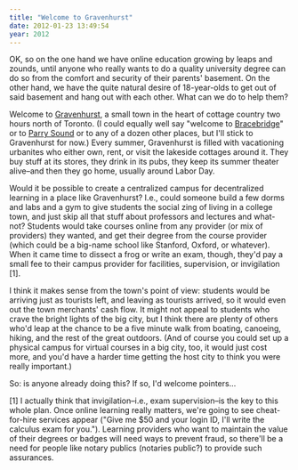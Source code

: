 ```yaml
---
title: "Welcome to Gravenhurst"
date: 2012-01-23 13:49:54
year: 2012
---
```

OK, so on the one hand we have online education growing by leaps and zounds, until anyone who really wants to do a quality university degree can do so from the comfort and security of their parents' basement. On the other hand, we have the quite natural desire of 18-year-olds to get out of said basement and hang out with each other.  What can we do to help them?

Welcome to <a href="http://www.gravenhurst.ca/">Gravenhurst</a>, a small town in the heart of cottage country two hours north of Toronto.  (I could equally well say "welcome to <a href="http://www.bracebridge.ca/">Bracebridge</a>" or to <a href="http://www.townofparrysound.com/">Parry Sound</a> or to any of a dozen other places, but I'll stick to Gravenhurst for now.) Every summer, Gravenhurst is filled with vacationing urbanites who either own, rent, or visit the lakeside cottages around it. They buy stuff at its stores, they drink in its pubs, they keep its summer theater alive–and then they go home, usually around Labor Day.

Would it be possible to create a centralized campus for decentralized learning in a place like Gravenhurst? I.e., could someone build a few dorms and labs and a gym to give students the social zing of living in a college town, and just skip all that stuff about professors and lectures and what-not?<em></em> Students would take courses online from any provider (or mix of providers) they wanted, and get their degree from the course provider (which could be a big-name school like Stanford, Oxford, or whatever). When it came time to dissect a frog or write an exam, though, they'd pay a small fee to their campus provider for facilities, supervision, or invigilation [1].

I think it makes sense from the town's point of view: students would be arriving just as tourists left, and leaving as tourists arrived, so it would even out the town merchants' cash flow. It might not appeal to students who crave the bright lights of the big city, but I think there are plenty of others who'd leap at the chance to be a five minute walk from boating, canoeing, hiking, and the rest of the great outdoors. (And of course you could set up a physical campus for virtual courses in a big city, too, it would just cost more, and you'd have a harder time getting the host city to think you were really important.)

So: is anyone already doing this? If so, I'd welcome pointers...

[1] I actually think that invigilation–i.e., exam supervision–is the key to this whole plan. Once online learning really matters, we're going to see cheat-for-hire services appear ("Give me $50 and your login ID, I'll write the calculus exam for you."). Learning providers who want to maintain the value of their degrees or badges will need ways to prevent fraud, so there'll be a need for people like notary publics (notaries public?) to provide such assurances.

